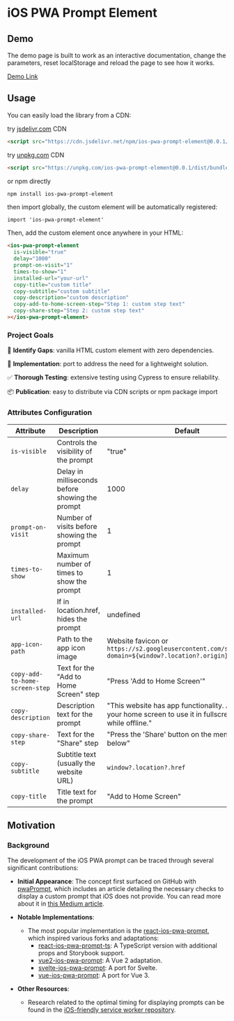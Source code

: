 # iOS PWA Prompt Element

## Demo

The demo page is built to work as an interactive documentation, change the parameters, reset localStorage and reload the page to see how it works.

[Demo Link](https://felquis.github.io/ios-pwa-prompt-element/)

## Usage

You can easily load the library from a CDN:

try [jsdelivr.com](https://jsdelivr.com/) CDN

```html
<script src="https://cdn.jsdelivr.net/npm/ios-pwa-prompt-element@0.0.1/dist/bundle.js"></script>
```

try [unpkg.com](https://unpkg.com/) CDN

```html
<script src="https://unpkg.com/ios-pwa-prompt-element@0.0.1/dist/bundle.js"></script>
```

or npm directly

```bash
npm install ios-pwa-prompt-element
```

then import globally, the custom element will be automatically registered:

```
import 'ios-pwa-prompt-element'
```

Then, add the custom element once anywhere in your HTML:

```html
<ios-pwa-prompt-element
  is-visible="true"
  delay="1000"
  prompt-on-visit="1"
  times-to-show="1"
  installed-url="your-url"
  copy-title="custom title"
  copy-subtitle="custom subtitle"
  copy-description="custom description"
  copy-add-to-home-screen-step="Step 1: custom step text"
  copy-share-step="Step 2: custom step text"
></ios-pwa-prompt-element>
```

### Project Goals

🎯 **Identify Gaps**: vanilla HTML custom element with zero dependencies.

🔧 **Implementation**: port to address the need for a lightweight solution.

✅ **Thorough Testing**: extensive testing using Cypress to ensure reliability.

📦 **Publication**: easy to distribute via CDN scripts or npm package import

### Attributes Configuration

| Attribute                      | Description                                     | Default                                                                                                     |
| ------------------------------ | ----------------------------------------------- | ----------------------------------------------------------------------------------------------------------- |
| `is-visible`                   | Controls the visibility of the prompt           | "true"                                                                                                      |
| `delay`                        | Delay in milliseconds before showing the prompt | 1000                                                                                                        |
| `prompt-on-visit`              | Number of visits before showing the prompt      | 1                                                                                                           |
| `times-to-show`                | Maximum number of times to show the prompt      | 1                                                                                                           |
| `installed-url`                | If in location.href, hides the prompt           | undefined                                                                                                   |
| `app-icon-path`                | Path to the app icon image                      | Website favicon or `https://s2.googleusercontent.com/s2/favicons?domain=${window?.location?.origin}`        |
| `copy-add-to-home-screen-step` | Text for the "Add to Home Screen" step          | "Press 'Add to Home Screen'"                                                                                |
| `copy-description`             | Description text for the prompt                 | "This website has app functionality. Add it to your home screen to use it in fullscreen and while offline." |
| `copy-share-step`              | Text for the "Share" step                       | "Press the 'Share' button on the menu bar below"                                                            |
| `copy-subtitle`                | Subtitle text (usually the website URL)         | `window?.location?.href`                                                                                    |
| `copy-title`                   | Title text for the prompt                       | "Add to Home Screen"                                                                                        |

## Motivation

### Background

The development of the iOS PWA prompt can be traced through several significant contributions:

- **Initial Appearance**: The concept first surfaced on GitHub with [pwaPrompt](https://github.com/samvimes01/pwaPrompt?tab=readme-ov-file), which includes an article detailing the necessary checks to display a custom prompt that iOS does not provide. You can read more about it in [this Medium article](https://medium.com/@oleksandr_k/a-way-to-show-a-prompt-to-install-your-angular-pwa-both-on-android-and-ios-devices-7a770f55c54).
- **Notable Implementations**:

  - The most popular implementation is the [react-ios-pwa-prompt](https://github.com/chrisdancee/react-ios-pwa-prompt), which inspired various forks and adaptations:
    - [react-ios-pwa-prompt-ts](https://github.com/thenick775/react-ios-pwa-prompt-ts): A TypeScript version with additional props and Storybook support.
    - [vue2-ios-pwa-prompt](https://github.com/acepoblete/vue2-ios-pwa-prompt): A Vue 2 adaptation.
    - [svelte-ios-pwa-prompt](https://github.com/edrichhans/svelte-ios-pwa-prompt): A port for Svelte.
    - [vue-ios-pwa-prompt](https://github.com/jayplin/vue-ios-pwa-prompt): A port for Vue 3.

- **Other Resources**:
  - Research related to the optimal timing for displaying prompts can be found in the [iOS-friendly service worker repository](https://github.com/webzep/ios-friendly-serviceworker/tree/master).
